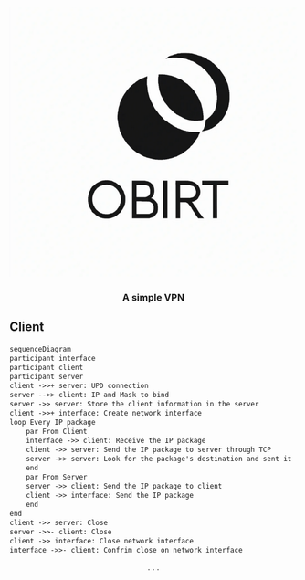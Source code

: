 <p align="center">
  <img src="./logo.png" />
</p>

<h3 align="center">A simple VPN</h3>

## Client
```mermaid
sequenceDiagram
participant interface
participant client
participant server
client ->>+ server: UPD connection
server -->> client: IP and Mask to bind
server ->> server: Store the client information in the server
client ->>+ interface: Create network interface
loop Every IP package
    par From Client
    interface ->> client: Receive the IP package
    client ->> server: Send the IP package to server through TCP
    server ->> server: Look for the package's destination and sent it
    end
    par From Server
    server ->> client: Send the IP package to client
    client ->> interface: Send the IP package
    end
end
client ->> server: Close
server ->>- client: Close
client ->> interface: Close network interface
interface ->>- client: Confrim close on network interface

```

<p align="center">. . .</p>
